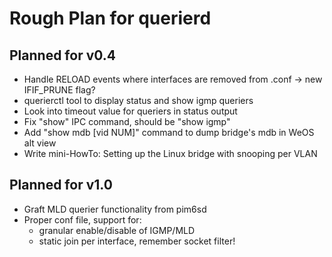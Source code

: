 Rough Plan for querierd
=======================

Planned for v0.4
----------------

 - Handle RELOAD events where interfaces are removed from .conf -> new IFIF_PRUNE flag?
 - querierctl tool to display status and show igmp queriers
 - Look into timeout value for queriers in status output
 - Fix "show" IPC command, should be "show igmp"
 - Add "show mdb [vid NUM]" command to dump bridge's mdb in WeOS alt view
 - Write mini-HowTo: Setting up the Linux bridge with snooping per VLAN


Planned for v1.0
----------------

 - Graft MLD querier functionality from pim6sd
 - Proper conf file, support for:
   - granular enable/disable of IGMP/MLD
   - static join per interface, remember socket filter!

